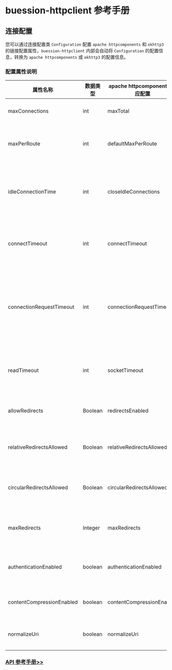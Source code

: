 # buession-httpclient 参考手册


## 连接配置


您可以通过连接配置类 `Configuration` 配置 `apache httpcomponents` 和 `okhttp3` 的链接配置属性，`buession-httpclient` 内部会自动将 `Configuration` 的配置信息，转换为 `apache httpcomponents` 或 `okhttp3` 的配置信息。


### 配置属性说明


|  属性名称             | 数据类型  | apache httpcomponents 对应配置    | okhttp3 对应配置       | 默认值      | 说明                    |
|  ----                | ----     | ----                             | ----                  | ----       | ----                   |
|  maxConnections      | int      | maxTotal                         | maxIdleConnections    | 5000       | 最大连接数              |
|  maxPerRoute         | int      | defaultMaxPerRoute               | --                    | 500        | 每个路由的最大连接数      |
|  idleConnectionTime  | int      | closeIdleConnections             | keepAliveDuration     | 60000      | 空闲连接存活时长（单位：毫秒）      |
|  connectTimeout      | int      | connectTimeout                   | connectTimeout        | 3000       | 连接超时时间（单位：毫秒）      |
|  connectionRequestTimeout    | int     | connectionRequestTimeout  | --                    | 5000       | 从连接池获取连接的超时时间（单位：毫秒）     |
|  readTimeout      | int      | socketTimeout                       | readTimeout           | 5000       | 读取超时时间（单位：毫秒）      |
|  allowRedirects      | Boolean      | redirectsEnabled             | followRedirects       | --       | 是否允许重定向      |
|  relativeRedirectsAllowed      | Boolean      | relativeRedirectsAllowed         | --    | --       | 是否应拒绝相对重定向      |
|  circularRedirectsAllowed      | Boolean      | circularRedirectsAllowed         | --    | --       | 是否允许循环重定向      |
|  maxRedirects      | Integer      | maxRedirects         | --    | --       | 最大允许重定向次数      |
|  authenticationEnabled      | boolean      | authenticationEnabled         | --    | --       | 是否开启 Http Basic 认证      |
|  contentCompressionEnabled      | boolean      | contentCompressionEnabled         | --    | --       | 是否启用内容压缩      |
|  normalizeUri      | boolean      | normalizeUri         | --    | --       | 是否标准化 URI      |


### [API 参考手册>>](https://javadoc.io/static/com.buession/buession-httpclient/2.0.2/com/buession/httpclient/core/Configuration.html)